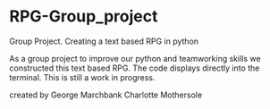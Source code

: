 # RPG-Group_project
Group Project. Creating a text based RPG in python


As a group project to improve our python and teamworking skills we constructed this text based RPG. The code displays directly into the terminal. This is still a work in progress. 

created by 
George Marchbank
Charlotte Mothersole
